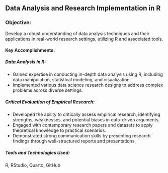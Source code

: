 ## Data Analysis and Research Implementation in R

### Objective:
Develop a robust understanding of data analysis techniques and their applications in real-world research settings, utilizing R and associated tools.

#### Key Accomplishments:

##### Data Analysis in R:

- Gained expertise in conducting in-depth data analysis using R, including data manipulation, statistical modeling, and visualization.
- Implemented various data science research designs to address complex problems across diverse settings.

##### Critical Evaluation of Empirical Research:

- Developed the ability to critically assess empirical research, identifying strengths, weaknesses, and potential biases in data-driven arguments.
- Engaged with contemporary research papers and datasets to apply theoretical knowledge to practical scenarios.
- Demonstrated strong communication skills by presenting research findings through well-structured reports and presentations.

##### Tools and Technologies Used:

R, RStudio, Quarto, GitHub
